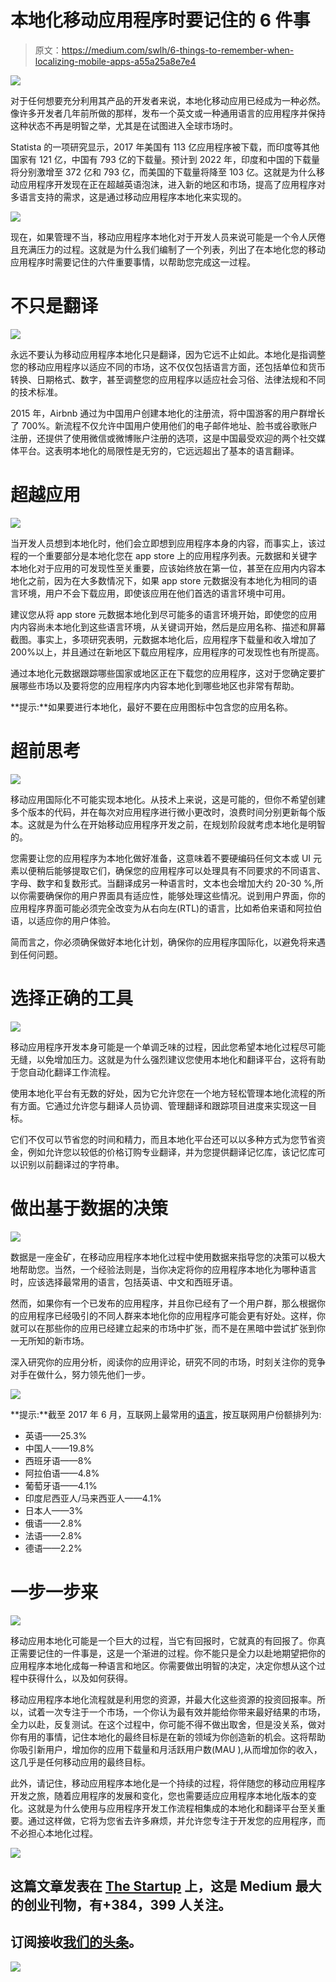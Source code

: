 # 本地化移动应用程序时要记住的 6 件事

> 原文：<https://medium.com/swlh/6-things-to-remember-when-localizing-mobile-apps-a55a25a8e7e4>

![](img/4a4c74293b0cd6e2df248ac1c58d815d.png)

对于任何想要充分利用其产品的开发者来说，本地化移动应用已经成为一种必然。像许多开发者几年前所做的那样，发布一个英文或一种通用语言的应用程序并保持这种状态不再是明智之举，尤其是在试图进入全球市场时。

Statista 的一项研究显示，2017 年美国有 113 亿应用程序被下载，而印度等其他国家有 121 亿，中国有 793 亿的下载量。预计到 2022 年，印度和中国的下载量将分别激增至 372 亿和 793 亿，而美国的下载量将降至 103 亿。这就是为什么移动应用程序开发现在正在超越英语泡沫，进入新的地区和市场，提高了应用程序对多语言支持的需求，这是通过移动应用程序本地化来实现的。

![](img/2a99a6f49ea9fa5056a302dc30bdcb1b.png)

现在，如果管理不当，移动应用程序本地化对于开发人员来说可能是一个令人厌倦且充满压力的过程。这就是为什么我们编制了一个列表，列出了在本地化您的移动应用程序时需要记住的六件重要事情，以帮助您完成这一过程。

# 不只是翻译

![](img/c5924d6d1ebd658a4697ab1ae1906e0f.png)

永远不要认为移动应用程序本地化只是翻译，因为它远不止如此。本地化是指调整您的移动应用程序以适应不同的市场，这不仅仅包括语言方面，还包括单位和货币转换、日期格式、数字，甚至调整您的应用程序以适应社会习俗、法律法规和不同的技术标准。

2015 年，Airbnb 通过为中国用户创建本地化的注册流，将中国游客的用户群增长了 700%。新流程不仅允许中国用户使用他们的电子邮件地址、脸书或谷歌账户注册，还提供了使用微信或微博账户注册的选项，这是中国最受欢迎的两个社交媒体平台。这表明本地化的局限性是无穷的，它远远超出了基本的语言翻译。

# 超越应用

![](img/de4f855a157f93e4b44f81e3818017bb.png)

当开发人员想到本地化时，他们会立即想到应用程序本身的内容，而事实上，该过程的一个重要部分是本地化您在 app store 上的应用程序列表。元数据和关键字本地化对于应用的可发现性至关重要，应该始终放在第一位，甚至在应用内内容本地化之前，因为在大多数情况下，如果 app store 元数据没有本地化为相同的语言环境，用户不会下载应用，即使该应用在他们首选的语言环境中可用。

建议您从将 app store 元数据本地化到尽可能多的语言环境开始，即使您的应用内内容尚未本地化到这些语言环境，从关键词开始，然后是应用名称、描述和屏幕截图。事实上，多项研究表明，元数据本地化后，应用程序下载量和收入增加了 200%以上，并且通过在新地区下载应用程序，应用程序的可发现性也有所提高。

通过本地化元数据跟踪哪些国家或地区正在下载您的应用程序，这对于您确定要扩展哪些市场以及要将您的应用程序内内容本地化到哪些地区也非常有帮助。

**提示:**如果要进行本地化，最好不要在应用图标中包含您的应用名称。

# 超前思考

![](img/fd0308ac30f72e8a6828ce02e34b9467.png)

移动应用国际化不可能实现本地化。从技术上来说，这是可能的，但你不希望创建多个版本的代码，并在每次对应用程序进行微小更改时，浪费时间分别更新每个版本。这就是为什么在开始移动应用程序开发之前，在规划阶段就考虑本地化是明智的。

您需要让您的应用程序为本地化做好准备，这意味着不要硬编码任何文本或 UI 元素以便稍后能够提取它们，确保您的应用程序可以处理具有不同要求的不同语言、字母、数字和复数形式。当翻译成另一种语言时，文本也会增加大约 20-30 %,所以你需要确保你的用户界面具有适应性，能够处理这些情况。说到用户界面，你的应用程序界面可能必须完全改变为从右向左(RTL)的语言，比如希伯来语和阿拉伯语，以适应你的用户体验。

简而言之，你必须确保做好本地化计划，确保你的应用程序国际化，以避免将来遇到任何问题。

# 选择正确的工具

![](img/127b949463874c771b80a70b83061fde.png)

移动应用程序开发本身可能是一个单调乏味的过程，因此您希望本地化过程尽可能无缝，以免增加压力。这就是为什么强烈建议您使用本地化和翻译平台，这将有助于您自动化翻译工作流程。

使用本地化平台有无数的好处，因为它允许您在一个地方轻松管理本地化流程的所有方面。它通过允许您与翻译人员协调、管理翻译和跟踪项目进度来实现这一目标。

它们不仅可以节省您的时间和精力，而且本地化平台还可以以多种方式为您节省资金，例如允许您以较低的价格订购专业翻译，并为您提供翻译记忆库，该记忆库可以识别以前翻译过的字符串。

# 做出基于数据的决策

![](img/99bf71f547be586403f854aa4d3b9df4.png)

数据是一座金矿，在移动应用程序本地化过程中使用数据来指导您的决策可以极大地帮助您。当然，一个经验法则是，当你决定将你的应用程序本地化为哪种语言时，应该选择最常用的语言，包括英语、中文和西班牙语。

然而，如果你有一个已发布的应用程序，并且你已经有了一个用户群，那么根据你的应用程序已经吸引的不同人群来本地化你的应用程序可能会更有好处。这样，你就可以在那些你的应用已经建立起来的市场中扩张，而不是在黑暗中尝试扩张到你一无所知的新市场。

深入研究你的应用分析，阅读你的应用评论，研究不同的市场，时刻关注你的竞争对手在做什么，努力领先他们一步。

![](img/d5f7f5362b8ad583a2ba16067a5e47e0.png)

**提示:**截至 2017 年 6 月，互联网上最常用的[语言](https://www.statista.com/statistics/262946/share-of-the-most-common-languages-on-the-internet/)，按互联网用户份额排列为:

*   英语——25.3%
*   中国人——19.8%
*   西班牙语——8%
*   阿拉伯语——4.8%
*   葡萄牙语——4.1%
*   印度尼西亚人/马来西亚人——4.1%
*   日本人——3%
*   俄语——2.8%
*   法语——2.8%
*   德语——2.2%

# 一步一步来

![](img/5f50aacd1dbc4e942632335414103b39.png)

移动应用本地化可能是一个巨大的过程，当它有回报时，它就真的有回报了。你真正需要记住的一件事是，这是一个渐进的过程。你不能只是全力以赴地期望把你的应用程序本地化成每一种语言和地区。你需要做出明智的决定，决定你想从这个过程中获得什么，以及如何获得。

移动应用程序本地化流程就是利用您的资源，并最大化这些资源的投资回报率。所以，试着一次专注于一个市场，一个你认为最有效并能给你带来最好结果的市场，全力以赴，反复测试。在这个过程中，你可能不得不做出取舍，但是没关系，做对你有用的事情，记住本地化的最终目标是在新的领域为你创造新的机会。这将帮助你吸引新用户，增加你的应用下载量和月活跃用户数(MAU ),从而增加你的收入，这几乎是任何移动应用的最终目标。

此外，请记住，移动应用程序本地化是一个持续的过程，将伴随您的移动应用程序开发之旅，随着应用程序的发展和变化，您也需要适应应用程序本地化版本的变化。这就是为什么使用与应用程序开发工作流程相集成的本地化和翻译平台至关重要。通过这样做，它将为您省去许多麻烦，并允许您专注于开发您的应用程序，而不必担心本地化过程。

[![](img/308a8d84fb9b2fab43d66c117fcc4bb4.png)](https://medium.com/swlh)

## 这篇文章发表在 [The Startup](https://medium.com/swlh) 上，这是 Medium 最大的创业刊物，有+384，399 人关注。

## 订阅接收[我们的头条](http://growthsupply.com/the-startup-newsletter/)。

[![](img/b0164736ea17a63403e660de5dedf91a.png)](https://medium.com/swlh)